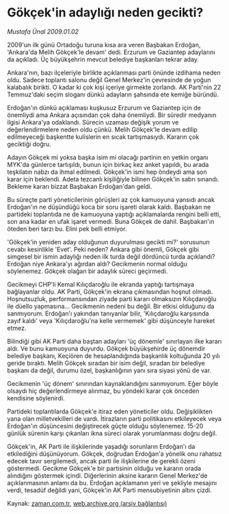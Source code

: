 # Gökçek'in adaylığı neden gecikti?

*Mustafa Ünal 2009.01.02*

<tr><td class="metin" colspan="2" style="padding-top: 20px; padding-left: 5px; padding-right: 10px;">2009'un ilk günü Ortadoğu turuna kısa ara veren Başbakan Erdoğan, 'Ankara'da Melih Gökçek'le devam' dedi. Erzurum ve Gaziantep adaylarını da açıkladı. Üç büyükşehrin mevcut belediye başkanları tekrar aday.</td></tr><tr><td class="metin" colspan="2" style="padding-top: 20px; padding-left: 5px; padding-right: 10px;"><p> Ankara'nın, bazı ilçeleriyle birlikte açıklanması parti önünde izdihama neden oldu. Sadece toplantı salonu değil Genel Merkez'in çevresinde de yoğun kalabalık birikti. O kadar ki çok kişi içeriye girmekte zorlandı. AK Parti'nin 22 Temmuz'daki seçim sloganı dünkü adayların şahsında ete kemiğe büründü. 
<p>Erdoğan'ın dünkü açıklaması kuşkusuz Erzurum ve Gaziantep için de önemliydi ama Ankara açısından çok daha önemliydi. Bir süredir medyanın ilgisi Ankara'ya odaklandı. Sürecin uzaması değişik yorum ve değerlendirmelere neden oldu çünkü. Melih Gökçek'le devam edilip edilmeyeceği başkentte kulislerin en sıcak tartışmasıydı. Kararın çok geciktiği doğru. 
<p>Adayın Gökçek mi yoksa başka isim mi olacağı partinin en yetkin organı MYK'da günlerce tartışıldı, bunun için birkaç kez anket yapıldı, bu arada teşkilatın nabzı da ihmal edilmedi. Gökçek'in ismi hep öndeydi ama son karar için beklendi. Adeta tezcanlı kişiliğiyle bilinen Gökçek'in sabrı sınandı. Bekleme kararı bizzat Başbakan Erdoğan'dan geldi. 
<p>Bu süreçte parti yöneticilerinin görüşleri az çok kamuoyuna yansıdı ancak Erdoğan'ın ne düşündüğü koca bir soru işareti olarak kaldı. Başbakan ne partideki toplantıda ne de kamuoyuna yaptığı açıklamalarda rengini belli etti, son ana kadar en ufak işaret vermedi. Buna Gökçek de dahil. Başbakan'ın öteden beri tarzı bu. Elini pek belli etmiyor. 
<p>'Gökçek'in yeniden aday olduğunun duyurulması gecikti mi?' sorusunun cevabı kesinlikle 'Evet'. Peki neden? Ankara gibi önemli, Gökçek gibi simgesel bir ismin adaylığı neden ilk turda değil dördüncü turda açıklandı? Erdoğan niye Ankara'yı ağırdan aldı? Gecikmenin normal olduğu söylenemez. Gökçek olağan bir adaylık süreci geçirmedi. 
<p>Gecikmeyi CHP'li Kemal Kılıçdaroğlu ile ekranda yaptığı tartışmaya bağlayanlar oldu. AK Parti, Gökçek'in ekrana çıkmasından hoşnut olmadı. Hoşnutsuzluk, performansından ziyade parti kararı olmaksızın Kılıçdaroğlu ile düello yapmasına... Gecikmenin nedeni bu değil. Bir etkisi olduğunu da sanmıyorum. Erdoğan'ı yakından tanıyanlar bilir, 'Kılıçdaroğlu karşısında zayıf kaldı' veya 'Kılıçdaroğlu'na kelle vermemek' gibi düşünceyle hareket etmez. 
<p>Bilindiği gibi AK Parti daha baştan adayları 'üç dönemle' sınırlayan ilke kararı aldı. Ve bunu kamuoyuna duyurdu. Gökçek büyükşehirde üç dönemdir belediye başkanı, Keçiören de hesaplandığında başkanlık koltuğunda 20 yılı geride bıraktı. Melih Gökçek sıradan bir isim değil, sıradan bir belediye başkanı da değil, durumu özel, başkanlığının yanı sıra siyasi yönü de var. 
<p>Gecikmenin 'üç dönem' sınırından kaynaklandığını sanmıyorum. Eğer böyle olsaydı hiç değerlendirmeye alınmaz, bu yöndeki karar çok önceden kendisine söylenirdi. 
<p>Partideki toplantılarda Gökçek'e itiraz eden yöneticiler oldu. Değişiklikten yana olan milletvekilleri de vardı. İtirazların parti politikasını etkileyecek veya Erdoğan'ın düşüncesini değiştirecek güçte olduğu söylenemez. 15-20 günlük sürenin karşı çıkanları ikna süreci olarak yorumlanması doğru değil. 
<p>Gökçek'in, AK Parti ile ilişkilerinde yaşadığı sorunların Erdoğan'ı da etkilediğini düşünüyorum. Gökçek, doğrudan Erdoğan'a yönelik onu rahatsız edecek tavır sergilemedi, ancak parti ile ilişkilerine de gerekli özeni göstermedi. Gecikme Gökçek'e bir partisinin olduğu ve kararın orada alındığını göstermek içindi. Diğerlerinin aksine kararın Genel Merkez'de açıklanmasının anlamı da bu. Erdoğan açıklamanın yeri ve şekliyle mesajını verdi, tesadüf değildi yani, Gökçek'in AK Parti mensubiyetinin altını çizdi.<br/></p></p></p></p></p></p></p></p></p></p></td></tr>

Kaynak: [zaman.com.tr](http://zaman.com.tr/yazar.do?yazino=790802), [web.archive.org (arşiv bağlantısı)](http://web.archive.org/web/20090116225509/http://zaman.com.tr:80/yazar.do?yazino=790802)
